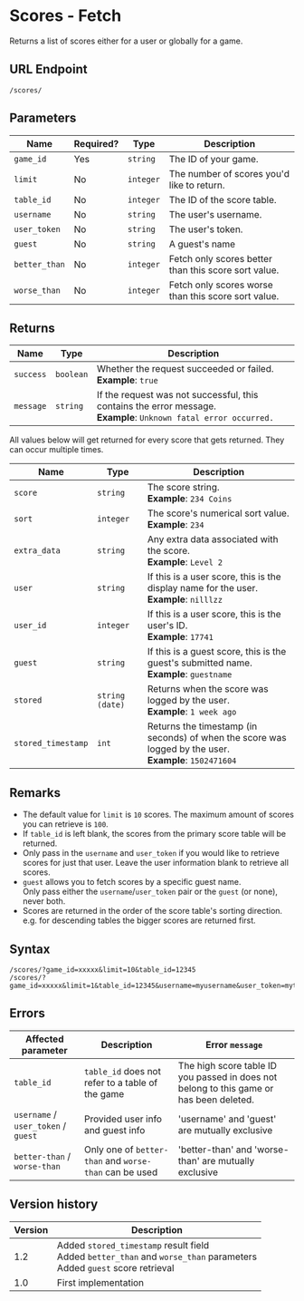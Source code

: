 # Scores - Fetch

Returns a list of scores either for a user or globally for a game.

## URL Endpoint

```
/scores/
```

## Parameters

| Name          | Required? | Type      | Description                                          |
| ------------- | --------- | --------- | ---------------------------------------------------- |
| `game_id`     | Yes       | `string`  | The ID of your game.                                 |
| `limit`       | No        | `integer` | The number of scores you'd like to return.           |
| `table_id`    | No        | `integer` | The ID of the score table.                           |
| `username`    | No        | `string`  | The user's username.                                 |
| `user_token`  | No        | `string`  | The user's token.                                    |
| `guest`       | No        | `string`  | A guest's name                                       |
| `better_than` | No        | `integer` | Fetch only scores better than this score sort value. |
| `worse_than`  | No        | `integer` | Fetch only scores worse than this score sort value.  |

## Returns

| Name      | Type      | Description                                                                                                           |
| --------- | --------- | --------------------------------------------------------------------------------------------------------------------- |
| `success` | `boolean` | Whether the request succeeded or failed. <br> **Example**: `true`                                                     |
| `message` | `string`  | If the request was not successful, this contains the error message. <br> **Example**: `Unknown fatal error occurred.` |

All values below will get returned for every score that gets returned. They can occur multiple
times.

| Name               | Type            | Description                                                                                                 |
| ------------------ | --------------- | ----------------------------------------------------------------------------------------------------------- |
| `score`            | `string`        | The score string. <br> **Example**: `234 Coins`                                                             |
| `sort`             | `integer`       | The score's numerical sort value. <br> **Example**: `234`                                                   |
| `extra_data`       | `string`        | Any extra data associated with the score. <br> **Example**: `Level 2`                                       |
| `user`             | `string`        | If this is a user score, this is the display name for the user. <br> **Example**: `nilllzz`                 |
| `user_id`          | `integer`       | If this is a user score, this is the user's ID. <br> **Example**: `17741`                                   |
| `guest`            | `string`        | If this is a guest score, this is the guest's submitted name. <br> **Example**: `guestname`                 |
| `stored`           | `string (date)` | Returns when the score was logged by the user. <br> **Example**: `1 week ago`                               |
| `stored_timestamp` | `int`           | Returns the timestamp (in seconds) of when the score was logged by the user. <br> **Example**: `1502471604` |

## Remarks

* The default value for `limit` is `10` scores. The maximum amount of scores you can retrieve is
	`100`.
* If `table_id` is left blank, the scores from the primary score table will be returned.
* Only pass in the `username` and `user_token` if you would like to retrieve scores for just that
	user. Leave the user information blank to retrieve all scores.
* `guest` allows you to fetch scores by a specific guest name.  
	Only pass either the `username`/`user_token` pair or the `guest` (or none), never both.
* Scores are returned in the order of the score table's sorting direction. e.g. for descending
	tables the bigger scores are returned first.

## Syntax

```
/scores/?game_id=xxxxx&limit=10&table_id=12345
/scores/?game_id=xxxxx&limit=1&table_id=12345&username=myusername&user_token=mytoken
```

## Errors

| Affected parameter                  | Description                                            | Error `message`                                                                         |
| ----------------------------------- | ------------------------------------------------------ | --------------------------------------------------------------------------------------- |
| `table_id`                          | `table_id` does not refer to a table of the game       | The high score table ID you passed in does not belong to this game or has been deleted. |
| `username` / `user_token` / `guest` | Provided user info and guest info                      | 'username' and 'guest' are mutually exclusive                                           |
| `better-than` / `worse-than`        | Only one of `better-than` and `worse-than` can be used | 'better-than' and 'worse-than' are mutually exclusive                                   |

## Version history

| Version | Description                                                                                                               |
| ------- | ------------------------------------------------------------------------------------------------------------------------- |
| 1.2     | Added `stored_timestamp` result field<br>Added `better_than` and `worse_than` parameters<br>Added `guest` score retrieval |
| 1.0     | First implementation                                                                                                      |
